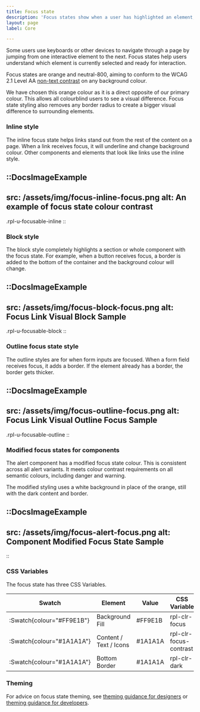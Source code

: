 ```yaml
---
title: Focus state
description: 'Focus states show when a user has highlighted an element, using an input method such as a keyboard or voice.'
layout: page
label: Core

---
```


Some users use keyboards or other devices to navigate through a page by jumping from one interactive element to the next. Focus states help users understand which element is currently selected and ready for interaction.

Focus states are orange and neutral-800, aiming to conform to the WCAG 2.1 Level AA [non-text contrast](https://www.w3.org/WAI/WCAG21/Understanding/non-text-contrast.html) on any background colour.

We have chosen this orange colour as it is a direct opposite of our primary colour. This allows all colourblind users to see a visual difference. Focus state styling also removes any border radius to create a bigger visual difference to surrounding elements.

### Inline style
The inline focus state helps links stand out from the rest of the content on a page. When a link receives focus, it will underline and change background colour. Other components and elements that look like links use the inline style. 

::DocsImageExample
---
src: /assets/img/focus-inline-focus.png
alt: An example of focus state colour contrast
---
.rpl-u-focusable-inline
::

### Block style
The block style completely highlights a section or whole component with the focus state. For example, when a button receives focus, a border is added to the bottom of the container and the background colour will change. 

::DocsImageExample
---
src: /assets/img/focus-block-focus.png
alt: Focus Link Visual Block Sample
---
.rpl-u-focusable-block
::

### Outline focus state style
The outline styles are for when form inputs are focused. When a form field receives focus, it adds a border. If the element already has a border, the border gets thicker.

::DocsImageExample
---
src: /assets/img/focus-outline-focus.png
alt: Focus Link Visual Outline Focus Sample
---
.rpl-u-focusable-outline
::

### Modified focus states for components
The alert component has a modified focus state colour. This is consistent across all alert variants. It meets colour contrast requirements on all semantic colours, including danger and warning. 

The modified styling uses a white background in place of the orange, still with the dark content and border. 

::DocsImageExample
---
src: /assets/img/focus-alert-focus.png
alt: Component Modified Focus State Sample
---
::

### CSS Variables 
The focus state has three CSS Variables.

| Swatch                    | Element                | Value   | CSS Variable           |
|---------------------------|------------------------|---------|------------------------|
| :Swatch{colour="#FF9E1B"} | Background Fill        | #FF9E1B | rpl-clr-focus          |
| :Swatch{colour="#1A1A1A"} | Content / Text / Icons | #1A1A1A | rpl-clr-focus-contrast |
| :Swatch{colour="#1A1A1A"} | Bottom Border          | #1A1A1A | rpl-clr-dark           |

### Theming
For advice on focus state theming, see [theming guidance for designers](/design-system/design/theming-guidance-for-designers/) or [theming guidance for developers](/design-system/develop/theming/).
